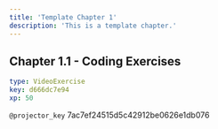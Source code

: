 ```yaml
---
title: 'Template Chapter 1'
description: 'This is a template chapter.'
---
```


## Chapter 1.1 - Coding Exercises

```yaml
type: VideoExercise
key: d666dc7e94
xp: 50
```

`@projector_key`
7ac7ef24515d5c42912be0626e1db076
